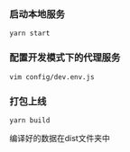 ### 启动本地服务
```
yarn start
```

### 配置开发模式下的代理服务
```
vim config/dev.env.js
```

### 打包上线
```
yarn build
```
编译好的数据在dist文件夹中
